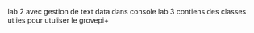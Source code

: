 lab 2 avec gestion de text data dans console 
lab 3 contiens des classes utlies pour utuliser le grovepi+
